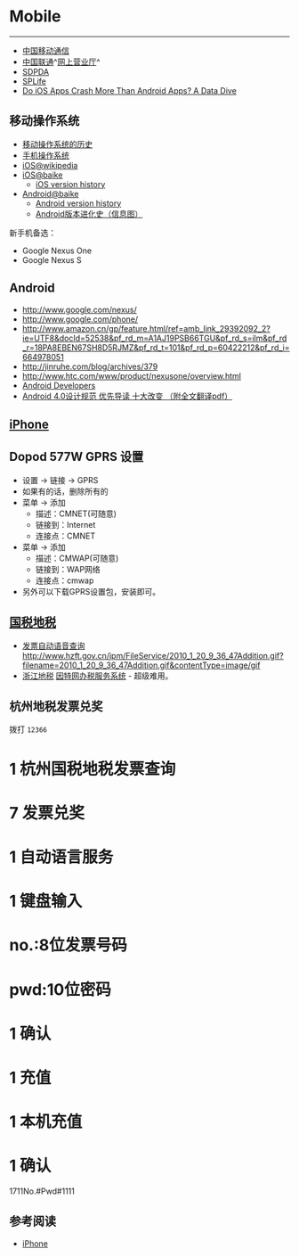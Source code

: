 
# Mobile

----

* [中国移动通信](http://www.chinamobile.com/)
* [中国联通](http://www.chinaunicom.com/)^[网上营业厅](http://www.10010.com/)^
* [SDPDA](http://www.sdpda.com/)
* [ SPLife](http://www.splife.com/)
* [Do iOS Apps Crash More Than Android Apps? A Data Dive](http://www.forbes.com/sites/tomiogeron/2012/02/02/does-ios-crash-more-than-android-a-data-dive/)

## 移动操作系统

* [移动操作系统的历史](http://mobile.51cto.com/mobile/mobileOS/)
* [手机操作系统](http://baike.baidu.com/view/148382.htm)
* [iOS@wikipedia](http://en.wikipedia.org/wiki/IOS)
* [iOS@baike](http://baike.baidu.com/view/158983.htm)
    * [iOS version history](http://en.wikipedia.org/wiki/IOS_version_history)
* [Android@baike](http://baike.baidu.com/view/1241829.htm)
    * [Android version history](http://en.wikipedia.org/wiki/Android_version_history)
    * [Android版本进化史（信息图）](http://www.36kr.com/p/57705.html)

新手机备选：
* Google Nexus One
* Google Nexus S

## Android

* http://www.google.com/nexus/
* http://www.google.com/phone/
* http://www.amazon.cn/gp/feature.html/ref=amb_link_29392092_2?ie=UTF8&docId=52538&pf_rd_m=A1AJ19PSB66TGU&pf_rd_s=ilm&pf_rd_r=18PA8EBEN67SH8D5RJMZ&pf_rd_t=101&pf_rd_p=60422212&pf_rd_i=664978051
* http://jinruhe.com/blog/archives/379
* http://www.htc.com/www/product/nexusone/overview.html
* [Android Developers](http://developer.android.com/index.html)
* [Android 4.0设计规范 优先导读 十大改变 （附全文翻译pdf）](http://cdc.tencent.com/?p=5082)

## [iPhone](iPhone.md)


## Dopod 577W GPRS 设置

* 设置 -> 链接 -> GPRS
* 如果有的话，删除所有的
* 菜单 -> 添加
    * 描述：CMNET(可随意)
    * 链接到：Internet
    * 连接点：CMNET
* 菜单 -> 添加
    * 描述：CMWAP(可随意)
    * 链接到：WAP网络
    * 连接点：cmwap
* 另外可以下载GPRS设置包，安装即可。


## [国税地税](http://www.hzft.gov.cn)

* [发票自动语音查询](http://www.hzft.gov.cn/jpm/portal?action=infoDetailAction&eventSubmit_doInfodetail=doInfodetail&id=36312&flag=123456)
    http://www.hzft.gov.cn/jpm/FileService/2010_1_20_9_36_47Addition.gif?filename=2010_1_20_9_36_47Addition.gif&contentType=image/gif
* [浙江地税](http://www.zj-l-tax.gov.cn/)
    [因特网办税服务系统](http://etax.zjds.gov.cn/index.jsp) - 超级难用。

## 杭州地税发票兑奖

拨打 `12366`
# 1   杭州国税地税发票查询
# 7   发票兑奖
# 1   自动语言服务
# 1   键盘输入
# no.:8位发票号码
# pwd:10位密码
# 1   确认
# 1   充值
# 1   本机充值
# 1   确认

1711No.#Pwd#1111

## 参考阅读

* [iPhone](iPhone.md)
